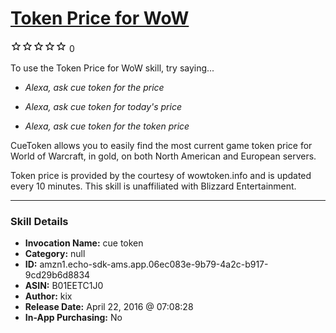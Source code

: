 # [Token Price for WoW](http://alexa.amazon.com/#skills/amzn1.echo-sdk-ams.app.06ec083e-9b79-4a2c-b917-9cd29b6d8834)
![0 stars](../../images/ic_star_border_black_18dp_1x.png)![0 stars](../../images/ic_star_border_black_18dp_1x.png)![0 stars](../../images/ic_star_border_black_18dp_1x.png)![0 stars](../../images/ic_star_border_black_18dp_1x.png)![0 stars](../../images/ic_star_border_black_18dp_1x.png) 0

To use the Token Price for WoW skill, try saying...

* *Alexa, ask cue token for the price*

* *Alexa, ask cue token for today's price*

* *Alexa, ask cue token for the token price*

CueToken allows you to easily find the most current game token price for World of Warcraft, in gold, on both North American and European servers.

Token price is provided by the courtesy of wowtoken.info and is updated every 10 minutes. This skill is unaffiliated with Blizzard Entertainment.

***

### Skill Details

* **Invocation Name:** cue token
* **Category:** null
* **ID:** amzn1.echo-sdk-ams.app.06ec083e-9b79-4a2c-b917-9cd29b6d8834
* **ASIN:** B01EETC1J0
* **Author:** kix
* **Release Date:** April 22, 2016 @ 07:08:28
* **In-App Purchasing:** No

